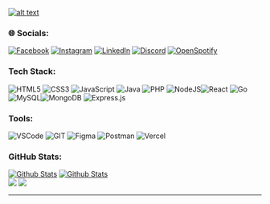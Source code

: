 [![alt text](https://https://github.com/panntod/Panntod/blob/classic/pandhu.jpg?raw=true)](https://www.linkedin.com/in/pandhu-arya)

### 🌐 Socials:
[![Facebook](https://img.shields.io/badge/Facebook-%231877F2.svg?logo=Facebook&logoColor=white)](https://web.facebook.com/pandhu.munjalindra/) [![Instagram](https://img.shields.io/badge/Instagram-%23E4405F.svg?logo=Instagram&logoColor=white)](https://instagram.com/pandhuu.id) [![LinkedIn](https://img.shields.io/badge/LinkedIn-%230077B5.svg?logo=linkedin&logoColor=white)](https://www.linkedin.com/in/pandhu-arya) [![Discord](https://img.shields.io/badge/Discord-%237289DA.svg?logo=discord&logoColor=white)](https://discord.com/users/975960358999171152) [![OpenSpotify](https://img.shields.io/badge/Listen%20on%20Spotify-%231ED760.svg?logo=spotify&logoColor=white)](https://open.spotify.com/user/31td447ye2yexn3kggm57cy7jpaa)


### Tech Stack:
 ![HTML5](https://img.shields.io/badge/html5-%23E34F26.svg?style=for-the-badge&logo=html5&logoColor=white) ![CSS3](https://img.shields.io/badge/css3-%231572B6.svg?style=for-the-badge&logo=css3&logoColor=white) ![JavaScript](https://img.shields.io/badge/javascript-%23323330.svg?style=for-the-badge&logo=javascript&logoColor=%23F7DF1E) ![Java](https://img.shields.io/badge/java-%23ED8B00.svg?style=for-the-badge&logo=openjdk&logoColor=white) ![PHP](https://img.shields.io/badge/php-%23777BB4.svg?style=for-the-badge&logo=php&logoColor=white) ![NodeJS](https://img.shields.io/badge/node.js-6DA55F?style=for-the-badge&logo=node.js&logoColor=white)![React](https://img.shields.io/badge/react-%2320232a.svg?style=for-the-badge&logo=react&logoColor=%2361DAFB) ![Go](https://img.shields.io/badge/Go-blue?style=for-the-badge&logo=go) ![MySQL](https://img.shields.io/badge/mysql-%2300000f.svg?style=for-the-badge&logo=mysql&logoColor=white)![MongoDB](https://img.shields.io/badge/MongoDB-%234ea94b.svg?style=for-the-badge&logo=mongodb&logoColor=white) ![Express.js](https://img.shields.io/badge/express.js-%23404d59.svg?style=for-the-badge&logo=express&logoColor=%2361DAFB)


### Tools:
![VSCode](https://img.shields.io/badge/VS%20Code-%23007ACC?style=for-the-badge&logo=visual-studio-code&logoColor=white) ![GIT](https://img.shields.io/badge/Git-fc6d26?style=for-the-badge&logo=git&logoColor=white) ![Figma](https://img.shields.io/badge/figma-%23F24E1E.svg?style=for-the-badge&logo=figma&logoColor=white) ![Postman](https://img.shields.io/badge/Postman-FF6C37?style=for-the-badge&logo=postman&logoColor=white) ![Vercel](https://img.shields.io/badge/vercel-%23000000.svg?style=for-the-badge&logo=vercel&logoColor=white)


### GitHub Stats:
[![Github Stats](https://img.shields.io/github/followers/panntod?logo=github&style=for-the-badge&color=6082B0)](https://www.github.com/panntod) [![Github Stats](https://komarev.com/ghpvc/?username=panntod&style=flat-square&color=6082B0&style=for-the-badge)](https://www.github.com/panntod)<br> 
[![](https://github-readme-stats.vercel.app/api?username=panntod&theme=dark&hide_border=true&include_all_commits=false&count_private=false)](https://github.com/panntod?tab=repositories)
[![](https://github-readme-stats.vercel.app/api/top-langs/?username=panntod&theme=dark&hide_border=true&include_all_commits=true&count_private=true&layout=compact)](https://github.com/panntod?tab=repositories)

---
